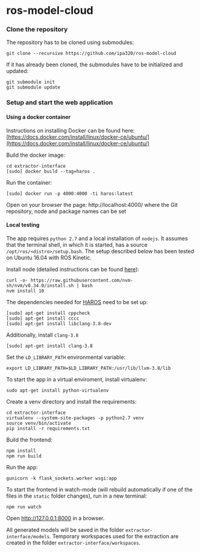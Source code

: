 # ros-model-cloud

### Clone the repository

The repository has to be cloned using submodules:

```
git clone --recursive https://github.com/ipa320/ros-model-cloud
```

If it has already been cloned, the submodules have to be initialized and updated:

```
git submodule init
git submodule update
```

### Setup and start the web application

#### Using a docker container

Instructions on installing Docker can be found here:[https://docs.docker.com/install/linux/docker-ce/ubuntu/](https://docs.docker.com/install/linux/docker-ce/ubuntu/)

Build the docker image:
```shell
cd extractor-interface
[sudo] docker build --tag=haros .
```

Run the container:
```shell
[sudo] docker run -p 4000:4000 -ti haros:latest
```

Open on your browser the page: http://localhost:4000/ where the Git repository, node and package names can be set

#### Local testing

The app requires `python 2.7` and a local installation of `nodejs`. It assumes that the terminal shell, in which it is started, has a source `/opt/ros/<distro>/setup.bash`. The setup described below has been tested on Ubuntu 16.04 with ROS Kinetic.

Install node (detailed instructions can be found [here](https://gist.github.com/d2s/372b5943bce17b964a79)):

```
curl -o- https://raw.githubusercontent.com/nvm-sh/nvm/v0.34.0/install.sh | bash
nvm install 10
```

The dependencies needed for [HAROS](https://github.com/git-afsantos/haros) need to be set up:

```shell
[sudo] apt-get install cppcheck
[sudo] apt-get install cccc
[sudo] apt-get install libclang-3.8-dev
```

Additionally, install `clang-3.8`

```shell
[sudo] apt-get install clang-3.8
```

Set the `LD_LIBRARY_PATH` environmental variable:
```shell
export LD_LIBRARY_PATH=$LD_LIBRARY_PATH:/usr/lib/llvm-3.8/lib
```

To start the app in a virtual enviroment, install virtualenv:

```shell
sudo apt-get install python-virtualenv
```

Create a venv directory and install the requirements:

```shell
cd extractor-interface
virtualenv --system-site-packages -p python2.7 venv
source venv/bin/activate
pip install -r requirements.txt 
```

Build the frontend:

```
npm install
npm run build
```

Run the app:

```shell
gunicorn -k flask_sockets.worker wsgi:app
```

To start the frontend in watch-mode (will rebuild automatically if one of the files in the `static` folder changes), run in a new terminal:
```shell
npm run watch
```

Open http://127.0.0.1:8000 in a browser.

All generated models will be saved in the folder `extractor-interface/models`. Temporary workspaces used for the extraction are created in the folder `extractor-interface/workspaces`.
